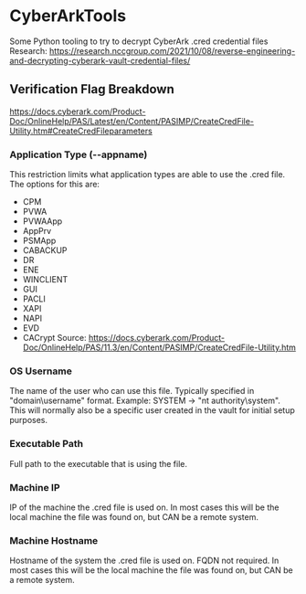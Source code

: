 # CyberArkTools
Some Python tooling to try to decrypt CyberArk .cred credential files
Research: https://research.nccgroup.com/2021/10/08/reverse-engineering-and-decrypting-cyberark-vault-credential-files/

## Verification Flag Breakdown
https://docs.cyberark.com/Product-Doc/OnlineHelp/PAS/Latest/en/Content/PASIMP/CreateCredFile-Utility.htm#CreateCredFileparameters
### Application Type (--appname)
This restriction limits what application types are able to use the .cred file. The options for this are: 
- CPM
- PVWA
- PVWAApp
- AppPrv
- PSMApp
- CABACKUP
- DR
- ENE
- WINCLIENT
- GUI
- PACLI
- XAPI
- NAPI
- EVD
- CACrypt
Source: https://docs.cyberark.com/Product-Doc/OnlineHelp/PAS/11.3/en/Content/PASIMP/CreateCredFile-Utility.htm

### OS Username
The name of the user who can use this file. Typically specified in "domain\username" format. Example: SYSTEM -> "nt authority\system". This will normally also be a specific user created in the vault for initial setup purposes.

### Executable Path
Full path to the executable that is using the file.

### Machine IP
IP of the machine the .cred file is used on. In most cases this will be the local machine the file was found on, but CAN be a remote system.

### Machine Hostname
Hostname of the system the .cred file is used on. FQDN not required. In most cases this will be the local machine the file was found on, but CAN be a remote system.
